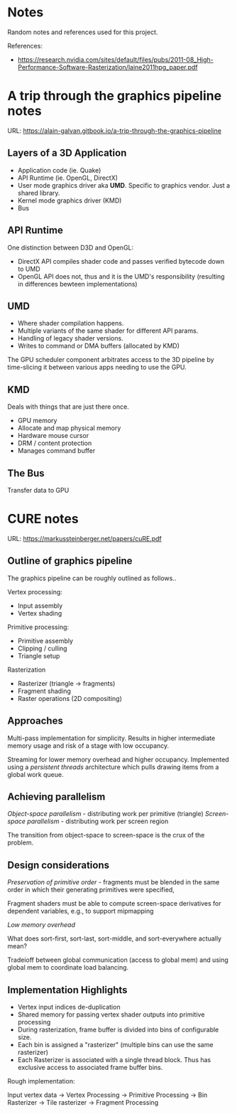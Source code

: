 # Notes

Random notes and references used for this project.

References:
- https://research.nvidia.com/sites/default/files/pubs/2011-08_High-Performance-Software-Rasterization/laine2011hpg_paper.pdf

# A trip through the graphics pipeline notes

URL: https://alain-galvan.gitbook.io/a-trip-through-the-graphics-pipeline

## Layers of a 3D Application

- Application code (ie. Quake)
- API Runtime (ie. OpenGL, DirectX)
- User mode graphics driver aka **UMD**.  Specific to graphics vendor.  Just a shared library.
- Kernel mode graphics driver (KMD)
- Bus

## API Runtime

One distinction between D3D and OpenGL:
- DirectX API compiles shader code and passes verified bytecode down to UMD
- OpenGL API does not, thus and it is the UMD's responsibility (resulting in differences bewteen implementations)

## UMD

- Where shader compilation happens.
- Multiple variants of the same shader for different API params.
- Handling of legacy shader versions.
- Writes to command or DMA buffers (allocated by KMD)

The GPU scheduler component arbitrates access to the 3D pipeline by time-slicing it between various apps needing to use the GPU.

## KMD

Deals with things that are just there once.
- GPU memory
- Allocate and map physical memory
- Hardware mouse cursor
- DRM / content protection
- Manages command buffer

## The Bus

Transfer data to GPU


# CURE notes

URL: https://markussteinberger.net/papers/cuRE.pdf

## Outline of graphics pipeline

The graphics pipeline can be roughly outlined as follows..

Vertex processing:
- Input assembly
- Vertex shading

Primitive processing:
- Primitive assembly
- Clipping / culling
- Triangle setup

Rasterization
- Rasterizer (triangle -> fragments)
- Fragment shading
- Raster operations (2D compositing)

## Approaches

Multi-pass implementation for simplicity.  Results in higher intermediate memory usage and risk of a stage with low occupancy.

Streaming for lower memory overhead and higher occupancy.  Implemented using a _persistent threads_ architecture which pulls drawing items from a global work queue.

## Achieving parallelism

*Object-space parallelism* - distributing work per primitive (triangle)
*Screen-space parallelism* - distributing work per screen region

The transition from object-space to screen-space is the crux of the problem.

## Design considerations

*Preservation of primitive order* - fragments must be blended in the same order in which their generating primitives were specified,

Fragment shaders must be able to compute screen-space derivatives for dependent variables, e.g., to support mipmapping

*Low memory overhead*

What does sort-first, sort-last, sort-middle, and sort-everywhere actually mean?

Tradeioff between global communication (access to global mem) and using global mem to coordinate load balancing.

## Implementation Highlights

- Vertex input indices de-duplication
- Shared memory for passing vertex shader outputs into primitive processing
- During rasterization, frame buffer is divided into bins of configurable size.
- Each bin is assigned a "rasterizer" (multiple bins can use the same rasterizer)
- Each Rasterizer is associated with a single thread block.  Thus has exclusive access to associated frame buffer bins.

Rough implementation:

Input vertex data -> Vertex Processing -> Primitive Processing -> Bin Rasterizer -> Tile rasterizer -> Fragment Processing

